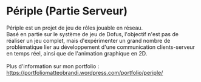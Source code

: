 # Périple (Partie Serveur)

Périple est un projet de jeu de rôles jouable en réseau.</br>
Basé en partie sur le système de jeu de Dofus, l'objectif n'est pas de réaliser un jeu complet, mais d'expérimenter un grand nombre de problématique lier au développement d'une communication clients-serveur en temps réel, ainsi que de l'animation graphique en 2D.</br></br>
Plus d'information sur mon portfolio : https://portfoliomatteobrandi.wordpress.com/portfolio/periple/
